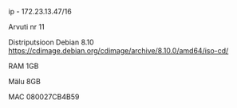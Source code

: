 ip - 172.23.13.47/16

Arvuti nr 11

Distriputsioon Debian 8.10 https://cdimage.debian.org/cdimage/archive/8.10.0/amd64/iso-cd/

RAM 1GB

Mälu 8GB

MAC 080027CB4B59


